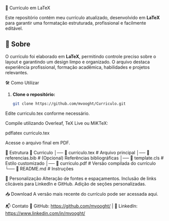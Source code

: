 
📄 Currículo em LaTeX  

Este repositório contém meu currículo atualizado, desenvolvido em **LaTeX** para garantir uma formatação estruturada, profissional e facilmente editável.  

## 📌 Sobre  

O currículo foi elaborado em **LaTeX**, permitindo controle preciso sobre o layout e garantindo um design limpo e organizado. O arquivo destaca experiência profissional, formação acadêmica, habilidades e projetos relevantes.  


🛠 Como Utilizar  

1. **Clone o repositório:**  
   ```bash
   git clone https://github.com/mvooght/Curriculo.git

Edite curriculo.tex conforme necessário.

Compile utilizando Overleaf, TeX Live ou MiKTeX:

pdflatex curriculo.tex

Acesse o arquivo final em PDF.

  📂 Estrutura
    📁 Curriculo
  │── 📄 curriculo.tex   # Arquivo principal
  │── 📄 referencias.bib # (Opcional) Referências bibliográficas
  │── 📄 template.cls    # Estilo customizado 
  │── 📄 curriculo.pdf   # Versão compilada do currículo
  └── 📜 README.md       # Instruções
  
  🎯 Personalização
  Alteração de fontes e espaçamentos.
  Inclusão de links clicáveis para LinkedIn e GitHub.
  Adição de seções personalizadas.
  
  📥 Download
  A versão mais recente do currículo pode ser acessada aqui.
  
  📬 Contato
  📧 GitHub: https://github.com/mvooght/ | 🔗 LinkedIn: https://www.linkedin.com/in/mvooght/

